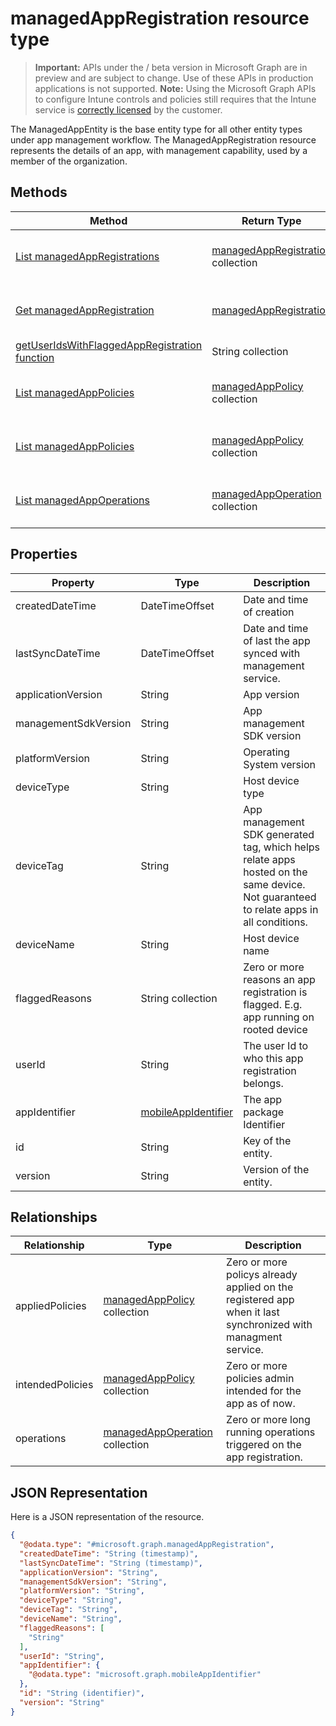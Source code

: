 ﻿# managedAppRegistration resource type

> **Important:** APIs under the / beta version in Microsoft Graph are in preview and are subject to change. Use of these APIs in production applications is not supported.
> **Note:** Using the Microsoft Graph APIs to configure Intune controls and policies still requires that the Intune service is [correctly licensed](https://go.microsoft.com/fwlink/?linkid=839381) by the customer.

The ManagedAppEntity is the base entity type for all other entity types under app management workflow.
The ManagedAppRegistration resource represents the details of an app, with management capability, used by a member of the organization.
## Methods
|Method|Return Type|Description|
|---|---|---|
|[List managedAppRegistrations](https://developer.microsoft.com/en-us/graph/docs/api-reference/beta/api/api/intune_mam_managedappregistration_list.md)|[managedAppRegistration](https://developer.microsoft.com/en-us/graph/docs/api-reference/beta/api/resources/intune_mam_managedappregistration.md) collection|List properties and relationships of the [managedAppRegistration](https://developer.microsoft.com/en-us/graph/docs/api-reference/beta/api/resources/intune_mam_managedappregistration.md) objects.|
|[Get managedAppRegistration](https://developer.microsoft.com/en-us/graph/docs/api-reference/beta/api/api/intune_mam_managedappregistration_get.md)|[managedAppRegistration](https://developer.microsoft.com/en-us/graph/docs/api-reference/beta/api/resources/intune_mam_managedappregistration.md)|Read properties and relationships of the [managedAppRegistration](https://developer.microsoft.com/en-us/graph/docs/api-reference/beta/api/resources/intune_mam_managedappregistration.md) object.|
|[getUserIdsWithFlaggedAppRegistration function](https://developer.microsoft.com/en-us/graph/docs/api-reference/beta/api/api/intune_mam_managedappregistration_getuseridswithflaggedappregistration.md)|String collection|Not yet documented|
|[List managedAppPolicies](https://developer.microsoft.com/en-us/graph/docs/api-reference/beta/api/api/intune_mam_managedapppolicy_list.md)|[managedAppPolicy](https://developer.microsoft.com/en-us/graph/docs/api-reference/beta/api/resources/intune_mam_managedapppolicy.md) collection|List properties and relationships of the [managedAppPolicy](https://developer.microsoft.com/en-us/graph/docs/api-reference/beta/api/resources/intune_mam_managedapppolicy.md) objects.|
|[List managedAppPolicies](https://developer.microsoft.com/en-us/graph/docs/api-reference/beta/api/api/intune_mam_managedapppolicy_list.md)|[managedAppPolicy](https://developer.microsoft.com/en-us/graph/docs/api-reference/beta/api/resources/intune_mam_managedapppolicy.md) collection|List properties and relationships of the [managedAppPolicy](https://developer.microsoft.com/en-us/graph/docs/api-reference/beta/api/resources/intune_mam_managedapppolicy.md) objects.|
|[List managedAppOperations](https://developer.microsoft.com/en-us/graph/docs/api-reference/beta/api/api/intune_mam_managedappoperation_list.md)|[managedAppOperation](https://developer.microsoft.com/en-us/graph/docs/api-reference/beta/api/resources/intune_mam_managedappoperation.md) collection|List properties and relationships of the [managedAppOperation](https://developer.microsoft.com/en-us/graph/docs/api-reference/beta/api/resources/intune_mam_managedappoperation.md) objects.|

## Properties
|Property|Type|Description|
|---|---|---|
|createdDateTime|DateTimeOffset|Date and time of creation|
|lastSyncDateTime|DateTimeOffset|Date and time of last the app synced with management service.|
|applicationVersion|String|App version|
|managementSdkVersion|String|App management SDK version|
|platformVersion|String|Operating System version|
|deviceType|String|Host device type|
|deviceTag|String|App management SDK generated tag, which helps relate apps hosted on the same device. Not guaranteed to relate apps in all conditions.|
|deviceName|String|Host device name|
|flaggedReasons|String collection|Zero or more reasons an app registration is flagged. E.g. app running on rooted device|
|userId|String|The user Id to who this app registration belongs.|
|appIdentifier|[mobileAppIdentifier](https://developer.microsoft.com/en-us/graph/docs/api-reference/beta/api/resources/intune_mam_mobileappidentifier.md)|The app package Identifier|
|id|String|Key of the entity.|
|version|String|Version of the entity.|

## Relationships
|Relationship|Type|Description|
|---|---|---|
|appliedPolicies|[managedAppPolicy](https://developer.microsoft.com/en-us/graph/docs/api-reference/beta/api/resources/intune_mam_managedapppolicy.md) collection|Zero or more policys already applied on the registered app when it last synchronized with managment service.|
|intendedPolicies|[managedAppPolicy](https://developer.microsoft.com/en-us/graph/docs/api-reference/beta/api/resources/intune_mam_managedapppolicy.md) collection|Zero or more policies admin intended for the app as of now.|
|operations|[managedAppOperation](https://developer.microsoft.com/en-us/graph/docs/api-reference/beta/api/resources/intune_mam_managedappoperation.md) collection|Zero or more long running operations triggered on the app registration.|

## JSON Representation
Here is a JSON representation of the resource.
<!-- {
  "blockType": "resource",
  "keyProperty": "id",
  "@odata.type": "microsoft.graph.managedAppRegistration"
}
-->
```json
{
  "@odata.type": "#microsoft.graph.managedAppRegistration",
  "createdDateTime": "String (timestamp)",
  "lastSyncDateTime": "String (timestamp)",
  "applicationVersion": "String",
  "managementSdkVersion": "String",
  "platformVersion": "String",
  "deviceType": "String",
  "deviceTag": "String",
  "deviceName": "String",
  "flaggedReasons": [
    "String"
  ],
  "userId": "String",
  "appIdentifier": {
    "@odata.type": "microsoft.graph.mobileAppIdentifier"
  },
  "id": "String (identifier)",
  "version": "String"
}
```



